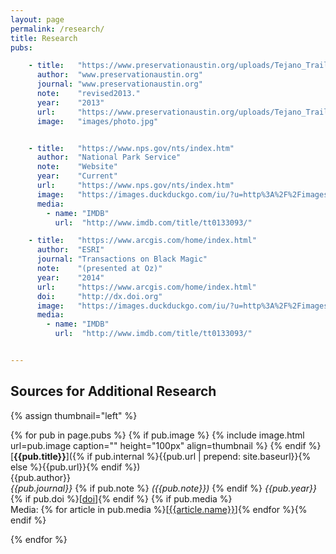 ```yaml
---
layout: page
permalink: /research/
title: Research
pubs:

    - title:   "https://www.preservationaustin.org/uploads/Tejano_Trail_revised2013.pdf"
      author:  "www.preservationaustin.org"
      journal: "www.preservationaustin.org"
      note:    "revised2013."
      year:    "2013"
      url:     "https://www.preservationaustin.org/uploads/Tejano_Trail_revised2013.pdf"
      image:   "images/photo.jpg"


    - title:   "https://www.nps.gov/nts/index.htm"
      author:  "National Park Service"
      note:    "Website"
      year:    "Current"
      url:     "https://www.nps.gov/nts/index.htm"
      image:   "https://images.duckduckgo.com/iu/?u=http%3A%2F%2Fimages.moviepostershop.com%2Fthe-matrix-movie-poster-1999-1020518087.jpg&f=1"
      media:
        - name: "IMDB"
          url:  "http://www.imdb.com/title/tt0133093/"

    - title:   "https://www.arcgis.com/home/index.html"
      author:  "ESRI"
      journal: "Transactions on Black Magic"
      note:    "(presented at Oz)"
      year:    "2014"
      url:     "https://www.arcgis.com/home/index.html"
      doi:     "http://dx.doi.org"
      image:   "https://images.duckduckgo.com/iu/?u=http%3A%2F%2Fimages.moviepostershop.com%2Fthe-matrix-movie-poster-1999-1020518087.jpg&f=1"
      media:
        - name: "IMDB"
          url:  "http://www.imdb.com/title/tt0133093/"


---
```


## Sources for Additional Research 

{% assign thumbnail="left" %}

{% for pub in page.pubs %}
{% if pub.image %}
{% include image.html url=pub.image caption="" height="100px" align=thumbnail %}
{% endif %}
[**{{pub.title}}**]({% if pub.internal %}{{pub.url | prepend: site.baseurl}}{% else %}{{pub.url}}{% endif %})<br />
{{pub.author}}<br />
*{{pub.journal}}*
{% if pub.note %} *({{pub.note}})*
{% endif %} *{{pub.year}}* {% if pub.doi %}[[doi]({{pub.doi}})]{% endif %}
{% if pub.media %}<br />Media: {% for article in pub.media %}[[{{article.name}}]({{article.url}})]{% endfor %}{% endif %}

{% endfor %}
